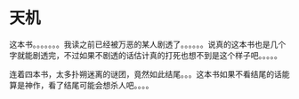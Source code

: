 # 天机

这本书。。。。。。。我读之前已经被万恶的某人剧透了。。。。。。说真的这本书也是几个字就能剧透完，不过如果不剧透的话估计真的打死也想不到是这个样子吧。。。。。

连着四本书，太多扑朔迷离的谜团，竟然如此结尾。。。这本书如果不看结尾的话能算是神作，看了结尾可能会想杀人吧。。。。